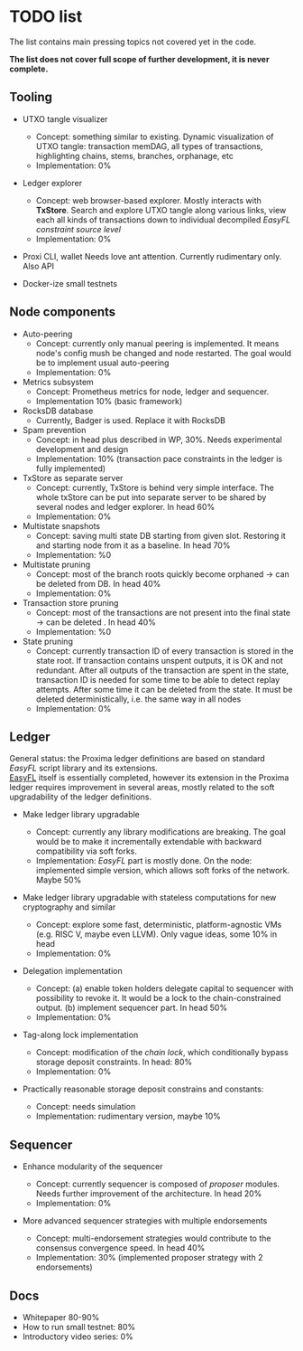 # TODO list

The list contains main pressing topics not covered yet in the code. 

**The list does not cover full scope of further development, it is never complete.**

## Tooling
* UTXO tangle visualizer
  - Concept: something similar to existing. Dynamic visualization of UTXO tangle: transaction memDAG, 
all types of transactions, highlighting chains, stems, branches, orphanage, etc
  - Implementation: 0%
  
* Ledger explorer
  - Concept: web browser-based explorer. Mostly interacts with **TxStore**. 
Search and explore UTXO tangle along various links, view each all kinds of transactions down to individual decompiled _EasyFL constraint source level_
  - Implementation: 0%

* Proxi CLI, wallet
Needs love ant attention. Currently rudimentary only. Also API

* Docker-ize small testnets

## Node components
* Auto-peering
  * Concept: currently only manual peering is implemented. It means node's config mush be changed and node restarted. The goal would be to implement usual auto-peering
  * Implementation: 0%
* Metrics subsystem
  * Concept: Prometheus metrics for node, ledger and sequencer. 
  * Implementation 10% (basic framework)
* RocksDB database
  * Currently, Badger is used. Replace it with RocksDB
* Spam prevention
  * Concept: in head plus described in WP, 30%. Needs experimental development and design
  * Implementation: 10% (transaction pace constraints in the ledger is fully implemented)
* TxStore as separate server 
  * Concept: currently, TxStore is behind very simple interface. The whole txStore can be put into separate 
server to be shared by several nodes and ledger explorer. In head 60%
  * Implementation: 0%
* Multistate snapshots
  * Concept: saving multi state DB starting from given slot. Restoring it and starting node from it as a baseline. In head 70%
  * Implementation: %0
* Multistate pruning
  * Concept: most of the branch roots quickly become orphaned -> can be deleted from DB. In head 40%
  * Implementation: 0%
* Transaction store pruning
  * Concept: most of the transactions are not present into the final state -> can be deleted . In head 40%
  * Implementation: %0
* State pruning
  * Concept: currently transaction ID of every transaction is stored in the state root. If transaction contains unspent outputs,
it is OK and not redundant. After all outputs of the transaction are spent in the state, transaction ID is needed for some time to be able to
detect replay attempts. After some time it can be deleted from the state. It must be deleted deterministically, i.e. the same way in all nodes
  * Implementation: 0%

## Ledger
General status: the Proxima ledger definitions are based on standard _EasyFL_ script library and its extensions.  
[EasyFL](https://github.com/lunfardo314/easyfl) itself is essentially completed, however its extension in the Proxima ledger requires improvement in several areas, 
mostly related to the soft upgradability of the ledger definitions.

* Make ledger library upgradable  
  - Concept: currently any library modifications are breaking. The goal would be to make it incrementally extendable 
with backward compatibility via soft forks. 
  - Implementation: _EasyFL_ part is mostly done. On the node: implemented simple version, which allows soft forks of the network. Maybe 50%

* Make ledger library upgradable with stateless computations for new cryptography and similar
  - Concept: explore some fast, deterministic, platform-agnostic VMs (e.g. RISC V, maybe even LLVM). Only vague ideas, some 10% in head
  - Implementation: 0%

* Delegation implementation
  * Concept: (a) enable token holders delegate capital to sequencer with possibility to revoke it. It would be a lock to the chain-constrained output.
    (b) implement sequencer part. In head 50%
  * Implementation: 0%

* Tag-along lock implementation
  * Concept: modification of the _chain lock_, which conditionally bypass storage deposit constraints. In head: 80%
  * Implementation: 0%

* Practically reasonable storage deposit constrains and constants: 
  * Concept: needs simulation
  * Implementation: rudimentary version, maybe 10%

## Sequencer

* Enhance modularity of the sequencer
  * Concept: currently sequencer is composed of _proposer_ modules. Needs further improvement of the architecture. In head 20%
  * Implementation: 0%

* More advanced sequencer strategies with multiple endorsements
  * Concept: multi-endorsement strategies would contribute to the consensus convergence speed. In head 40%
  * Implementation: 30% (implemented proposer strategy with 2 endorsements)

## Docs
- Whitepaper 80-90%
- How to run small testnet: 80% 
- Introductory video series: 0%